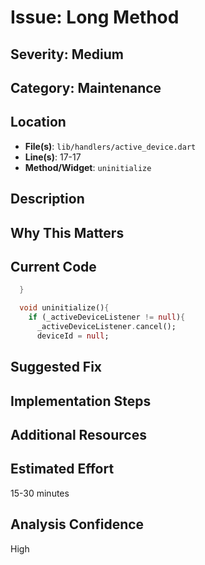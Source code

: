 # Issue: Long Method

## Severity: Medium

## Category: Maintenance

## Location
- **File(s)**: `lib/handlers/active_device.dart`
- **Line(s)**: 17-17
- **Method/Widget**: `uninitialize`

## Description


## Why This Matters


## Current Code
```dart
  }

  void uninitialize(){
    if (_activeDeviceListener != null){
      _activeDeviceListener.cancel();
      deviceId = null;
```

## Suggested Fix


## Implementation Steps


## Additional Resources


## Estimated Effort
15-30 minutes

## Analysis Confidence
High
